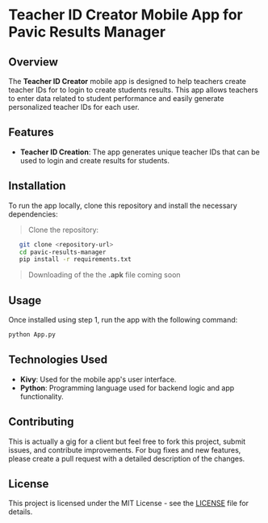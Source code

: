# Teacher ID Creator Mobile App for Pavic Results Manager

## Overview
The **Teacher ID Creator** mobile app is designed to help teachers create teacher IDs for to login to create students results. This app allows teachers to enter data related to student performance and easily generate personalized teacher IDs for each user.

## Features
- **Teacher ID Creation**: The app generates unique teacher IDs that can be used to login and create results for students.

## Installation
To run the app locally, clone this repository and install the necessary dependencies:

> Clone the repository:
```bash
   git clone <repository-url>
   cd pavic-results-manager
   pip install -r requirements.txt
```

> Downloading of the the **.apk** file coming soon

## Usage
Once installed using step 1, run the app with the following command:

```bash
python App.py
```


## Technologies Used
- **Kivy**: Used for the mobile app's user interface.
- **Python**: Programming language used for backend logic and app functionality.

## Contributing
This is actually a gig for a client but feel free to fork this project, submit issues, and contribute improvements. For bug fixes and new features, please create a pull request with a detailed description of the changes.

## License
This project is licensed under the MIT License - see the [LICENSE](LICENSE) file for details.

